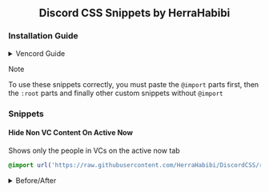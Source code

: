 <div align="center">

  ## Discord CSS Snippets by HerraHabibi

</div>

### Installation Guide

<details>
  <summary>Vencord Guide</summary>
  
  1. Press the Discord settings button
  \
  ![Step 1](https://i.imgur.com/8p3KjVH.png)
  2. Scroll down to the "Vencord" section, click on the "Vencord" tab and press the "Edit QuickCSS" button
  \
  ![Step 2](https://i.imgur.com/p4iciK7.png)
  3. In this popup, you must copy the code to apply the custom snippets and then you can close it
  \
  ![Step 3](https://i.imgur.com/dsNWmd3.png)
</details>

> [!NOTE] 
> To use these snippets correctly, you must paste the ``@import`` parts first, then the ``:root`` parts and finally other custom snippets without ``@import``

### Snippets

#### Hide Non VC Content On Active Now

Shows only the people in VCs on the active now tab

```css
@import url('https://raw.githubusercontent.com/HerraHabibi/DiscordCSS/refs/heads/main/src/HideNonVcContentOnActiveNow.css');
```

<details>
  <summary>Before/After</summary>

  ![Hide DM Game Activity](https://i.imgur.com/PgunQLm.png)
</details>